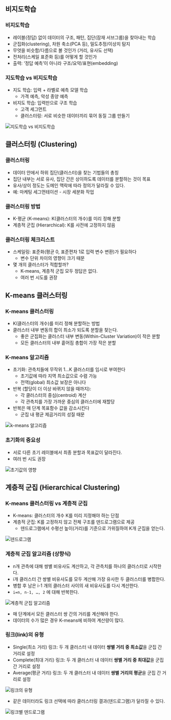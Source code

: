 ## 비지도학습

### 비지도학습

- 레이블(정답) 없이 데이터의 구조, 패턴, 집단(잠재 서브그룹)을 찾아내는 학습
- 군집화(clustering), 차원 축소(PCA 등), 밀도추정/이상치 탐지
- 무엇을 비슷함/다름으로 볼 것인가 (거리, 유사도 선택)
- 전처리(스케일 표준화 등)를 어떻게 할 것인가
- 출력: ‘정답 예측’이 아니라 구조/요약/표현(embedding)

### 지도학습 vs 비지도학습

- 지도 학습: 입력 + 라벨로 예측 모델 학습
    - 가격 예측, 악성 종양 예측
- 비지도 학습: 입력만으로 구조 학습
    - 고객 세그먼트
    - 클러스터링: 서로 비슷한 데이터끼리 묶어 동질 그룹 만들기

![지도학습 vs 비지도학습](../images/unsupervised-learning_1.png)

## 클러스터링 (Clustering)

### 클러스터링

- 데이터 안에서 하위 집단(클러스터)을 찾는 기법들의 총칭
- 집단 내부는 서로 유사, 집단 간은 상이하도록 데이터를 분할하는 것이 목표
- 유사/상이 정도는 도메인 맥락에 따라 정의가 달라질 수 있다.
- 예: 마케팅 세그먼테이션 - 시장 세분화 작업

### 클러스터링 방법

- K-평균 (K-means): K(클러스터의 개수)를 미리 정해 분할
- 계층적 군집 (Hierarchical): K를 사전에 고정하지 않음

### 클러스터링 체크리스트

- 스케일링: 표준화(평균 0, 표준편차 1로 입력 변수 변환)가 필요하다
    - 변수 단위 차이의 영향이 크기 때문
- 몇 개의 클러스터가 적합할까?
    - K-means, 계층적 군집 모두 정답은 없다.
    - 여러 번 시도를 권장

## K-means 클러스터링

### K-means 클러스터링

- K(클러스터의 개수)를 미리 정해 분할하는 방법
- 클러스터 내부 변동의 합이 최소가 되도록 분할을 찾는다.
    - 좋은 군집화는 클러스터 내부 변동(Within-Cluster Variation)이 작은 분할
    - 모든 클러스터의 내부 흩어짐 총합이 가장 작은 분할

### K-means 알고리즘

- 초기화: 관측치들에 무작위 1…K 클러스터를 임시로 부여한다
    - 초기값에 따라 지역 최소값으로 수렴 가능
    - 전역(global) 최소값 보장은 아니다
- 반복 (할당이 더 이상 바뀌지 않을 때까지):
    - 각 클러스터의 중심(centroid) 계산
    - 각 관측치를 가장 가까운 중심의 클러스터에 재할당
- 반복은 매 단계 목표함수 값을 감소시킨다
    - 군집 내 평균 제곱거리의 성질 때문

![k-means 알고리즘](../images/unsupervised-learning_2.png)

### 초기화의 중요성

- 서로 다른 초기 레이블에서 최종 분할과 목표값이 달라진다.
- 여러 번 시도 권장

![초기값의 영향](../images/unsupervised-learning_3.png)

## 계층적 군집 (Hierarchical Clustering)

### K-means 클러스터링 vs 계층적 군집

- K-means: 클러스터의 개수 K를 미리 지정해야 하는 단점
- 계층적 군집: K를 고정하지 않고 전체 구조를 덴드로그램으로 제공
    - 덴드로그램에서 수평선 높이(거리)를 기준으로 가위질하여 K개 군집을 얻는다.

![덴드로그램](../images/unsupervised-learning_4.png)

### 계층적 군집 알고리즘 (상향식)

- n개 관측에 대해 쌍별 비유사도 계산하고, 각 관측치를 하나의 클러스터로 시작한다.
- i개 클러스터 간 쌍별 비유사도를 모두 계산해 가장 유사한 두 클러스터를 병합한다.
- 병합 후 남은 i-1 개의 클러스터 사이의 새 비유사도를 다시 계산한다.
- `i=n, n-1, …, 2` 에 대해 반복한다.

![계층적 군집 알고리즘](../images/unsupervised-learning_5.png)

- 매 단계에서 모든 클러스터 쌍 간의 거리를 계산해야 한다.
- 데이터의 수가 많은 경우 K-means에 비하여 계산량이 많다.

### 링크(link)의 유형

- Single(최소 거리) 링크: 두 개 클러스터 내 데이터 **쌍별 거리 중 최소값**을 군집 간 거리로 설정
- Complete(최대 거리) 링크: 두 개 클러스터 내 데이터 **쌍별 거리 중 최대값**을 군집 간 거리로 설정
- Average(평균 거리) 링크: 두 개 클러스터 내 데이터 **쌍별 거리의 평균**을 군집 간 거리로 설정

![링크의 유형](../images/unsupervised-learning_6.png)

- 같은 데이터라도 링크 선택에 따라 클러스터링 결과(덴드로그램)가 달라질 수 있다.

![링크별 덴드로그램](../images/unsupervised-learning_7.png)
